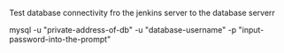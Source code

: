 Test database connectivity fro the jenkins server to the database serverr

mysql -u "private-address-of-db" -u "database-username" -p "input-password-into-the-prompt"